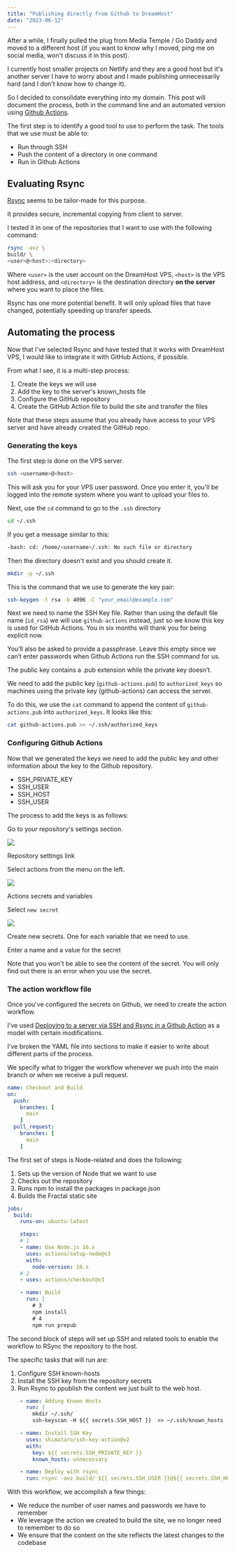 ```yaml
---
title: "Publishing directly from Github to DreamHost"
date: "2023-06-12"
---
```


After a while, I finally pulled the plug from Media Temple / Go Daddy and moved to a different host (if you want to know why I moved, ping me on social media, won't discuss it in this post).

I currently host smaller projects on Netlify and they are a good host but it's another server I have to worry about and I made publishing unnecessarily hard (and I don't know how to change it).

So I decided to consolidate everything into my domain. This post will document the process, both in the command line and an automated version using [Github Actions](https://github.com/features/actions).

The first step is to identify a good tool to use to perform the task. The tools that we use must be able to:

- Run through SSH
- Push the content of a directory in one command
- Run in Github Actions

## Evaluating Rsync

[Rsync](https://rsync.samba.com) seems to be tailor-made for this purpose.

It provides secure, incremental copying from client to server.

I tested it in one of the repositories that I want to use with the following command:

```bash
rsync -avz \
build/ \ 
<user>@<host>:<directory>
```

Where `<user>` is the user account on the DreamHost VPS, `<host>` is the VPS host address, and `<directory>` is the destination directory **on the server** where you want to place the files.

Rsync has one more potential benefit. It will only upload files that have changed, potentially speeding up transfer speeds.

## Automating the process

Now that I've selected Rsync and have tested that it works with DreamHost VPS, I would like to integrate it with GitHub Actions, if possible.

From what I see, it is a multi-step process:

1. Create the keys we will use
2. Add the key to the server's known\_hosts file
3. Configure the GitHub repository
4. Create the GitHub Action file to build the site and transfer the files

Note that these steps assume that you already have access to your VPS server and have already created the GitHub repo.

### Generating the keys

The first step is done on the VPS server.

```bash
ssh <username>@<host>
```

This will ask you for your VPS user password. Once you enter it, you'll be logged into the remote system where you want to upload your files to.

Next, use the `cd` command to go to the `.ssh` directory

```bash
cd ~/.ssh
```

If you get a message similar to this:

```bash
-bash: cd: /home/<username>/.ssh: No such file or directory
```

Then the directory doesn't exist and you should create it.

```bash
mkdir -p ~/.ssh
```

This is the command that we use to generate the key pair:

```bash
ssh-keygen -t rsa -b 4096 -C "your_email@example.com"
```

Next we need to name the SSH Key file. Rather than using the default file name (`id_rsa`) we will use `github-actions` instead, just so we know this key is used for GitHub Actions. You in six months will thank you for being explicit now.

You’ll also be asked to provide a passphrase. Leave this empty since we can’t enter passwords when Github Actions run the SSH command for us.

The public key contains a .pub extension while the private key doesn’t.

We need to add the public key (`github-actions.pub`) to `authorized_keys` so machines using the private key (github-actions) can access the server.

To do this, we use the `cat` command to append the content of `github-actions.pub` into `authorized_keys`. It looks like this:

```bash
cat github-actions.pub >> ~/.ssh/authorized_keys
```

### Configuring Github Actions

Now that we generated the keys we need to add the public key and other information about the key to the Github repository.

- SSH\_PRIVATE\_KEY
- SSH\_USER
- SSH\_HOST
- SSH\_USER

The process to add the keys is as follows:

Go to your repository's settings section.

![](https://res.cloudinary.com/dfh6ihzvj/images/v1683328089/publishing-project.rivendellweb.net/github-create-secret-01-2/github-create-secret-01-2.png?_i=AA)

Repository settings link

Select actions from the menu on the left.

![](https://res.cloudinary.com/dfh6ihzvj/images/v1683327570/publishing-project.rivendellweb.net/github-create-secret-02/github-create-secret-02.png?_i=AA)

Actions secrets and variables

Select `new secret`

![](https://res.cloudinary.com/dfh6ihzvj/images/v1683327564/publishing-project.rivendellweb.net/github-create-secret-03/github-create-secret-03.png?_i=AA)

Create new secrets. One for each variable that we need to use.

Enter a name and a value for the secret

Note that you won't be able to see the content of the secret. You will only find out there is an error when you use the secret.

### The action workflow file

Once you've configured the secrets on Github, we need to create the action workflow.

I've used [Deploying to a server via SSH and Rsync in a Github Action](https://zellwk.com/blog/github-actions-deploy/) as a model with certain modifications.

I've broken the YAML file into sections to make it easier to write about different parts of the process.

We specify what to trigger the workflow whenever we push into the main branch or when we receive a pull request.

```yaml
name: Checkout and Build
on:
  push:
    branches: [
      main
    ]
  pull_request:
    branches: [
      main
    ]
```

The first set of steps is Node-related and does the following:

1. Sets up the version of Node that we want to use
2. Checks out the repository
3. Runs npm to install the packages in package.json
4. Builds the Fractal static site

```yaml
jobs:
  build:
    runs-on: ubuntu-latest

    steps:
    # 1
    - name: Use Node.js 16.x
      uses: actions/setup-node@v3
      with: 
        node-version: 16.x 
    # 2
    - uses: actions/checkout@v3

    - name: Build
      run: |
        # 3
        npm install
        # 4
        npm run prepub
```

The second block of steps will set up SSH and related tools to enable the workflow to RSync the repository to the host.

The specific tasks that will run are:

1. Configure SSH known-hosts
2. Install the SSH key from the repository secrets
3. Run Rsync to ppublish the content we just built to the web host.

```yaml
    - name: Adding Known Hosts
      run: |
        mkdir ~/.ssh/
        ssh-keyscan -H ${{ secrets.SSH_HOST }}  >> ~/.ssh/known_hosts

    - name: Install SSH Key
      uses: shimataro/ssh-key-action@v2
      with:
        key: ${{ secrets.SSH_PRIVATE_KEY }}
        known_hosts: unnecessary

    - name: Deploy with rsync
      run: rsync -avz build/ ${{ secrets.SSH_USER }}@${{ secrets.SSH_HOST }}
```

With this workflow, we accomplish a few things:

- We reduce the number of user names and passwords we have to remember
- We leverage the action we created to build the site, we no longer need to remember to do so
- We ensure that the content on the site reflects the latest changes to the codebase
